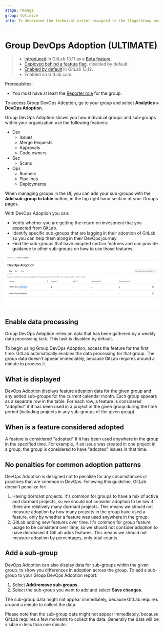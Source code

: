 ```yaml
---
stage: Manage
group: Optimize
info: To determine the technical writer assigned to the Stage/Group associated with this page, see https://about.gitlab.com/handbook/engineering/ux/technical-writing/#assignments
---
```


# Group DevOps Adoption **(ULTIMATE)**

> - [Introduced](https://gitlab.com/gitlab-org/gitlab/-/issues/321083) in GitLab 13.11 as a [Beta feature](https://about.gitlab.com/handbook/product/gitlab-the-product/#beta).
> - [Deployed behind a feature flag](../../../user/feature_flags.md), disabled by default.
> - [Enabled by default](https://gitlab.com/gitlab-org/gitlab/-/issues/323159) in GitLab 13.12.
> - Enabled on GitLab.com.

Prerequisites:

- You must have at least the [Reporter role](../../permissions.md) for the group.

To access Group DevOps Adoption, go to your group and select **Analytics > DevOps Adoption**.

Group DevOps Adoption shows you how individual groups and sub-groups within your organization use the following features:

- Dev
  - Issues
  - Merge Requests
  - Approvals
  - Code owners
- Sec
  - Scans
- Ops
  - Runners
  - Pipelines
  - Deployments

When managing groups in the UI, you can add your sub-groups with the **Add sub-group to table**
button, in the top right hand section of your Groups pages.

With DevOps Adoption you can:

- Verify whether you are getting the return on investment that you expected from GitLab.
- Identify specific sub-groups that are lagging in their adoption of GitLab so you can help them along in their DevOps journey.
- Find the sub-groups that have adopted certain features and can provide guidance to other sub-groups on how to use those features.

![DevOps Report](img/group_devops_adoption_v14_0.png)

## Enable data processing

Group DevOps Adoption relies on data that has been gathered by a weekly data processing task.
This task is disabled by default.

To begin using Group DevOps Adoption, access the feature for the first time. GitLab automatically
enables the data processing for that group. The group data doesn't appear immediately, because
GitLab requires around a minute to process it.

## What is displayed

DevOps Adoption displays feature adoption data for the given group
and any added sub-groups for the current calendar month.
Each group appears as a separate row in the table.
For each row, a feature is considered "adopted" if it has been used in a project in the given group
during the time period (including projects in any sub-groups of the given group).

## When is a feature considered adopted

A feature is considered "adopted" if it has been used anywhere in the group in the specified time.
For example, if an issue was created in one project in a group, the group is considered to have
"adopted" issues in that time.

## No penalties for common adoption patterns

DevOps Adoption is designed not to penalize for any circumstances or practices that are common in DevOps.
Following this guideline, GitLab doesn't penalize for:

1. Having dormant projects. It's common for groups to have a mix of active and dormant projects,
   so we should not consider adoption to be low if there are relatively many dormant projects.
   This means we should not measure adoption by how many projects in the group have used a feature,
   only by whether a feature was used anywhere in the group.
1. GitLab adding new features over time. It's common for group feature usage to be consistent
   over time, so we should not consider adoption to have decreased if GitLab adds features.
   This means we should not measure adoption by percentages, only total counts.

## Add a sub-group

DevOps Adoption can also display data for sub-groups within the given group,
to show you differences in adoption across the group.
To add a sub-group to your Group DevOps Adoption report:

1. Select **Add/remove sub-groups**.
1. Select the sub-group you want to add and select **Save changes**.

The sub-group data might not appear immediately, because GitLab requires around a minute to collect
the data.

Please note that the sub-group data might not appear immediately,
because GitLab requires a few moments to collect the data.
Generally the data will be visible in less than one minute.

